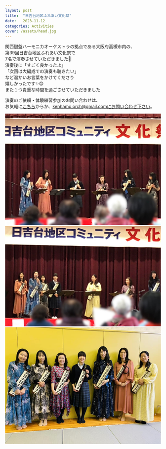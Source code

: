 ```yaml
---
layout: post
title:  "日吉台地区ふれあい文化祭"
date:   2023-11-12 
categories: Activities
cover: /assets/head.jpg
---
```

関西鍵盤ハーモニカオーケストラの拠点である大阪府高槻市内の、  
第39回日吉台地区ふれあい文化祭で  
7名で演奏させていただきました🎵  
演奏後に「すごく良かったよ」  
「次回は大編成での演奏も聴きたい」  
など温かいお言葉をかけてくださり  
嬉しかったです✨😊  
また１つ貴重な時間を過ごさせていただきました   
    
    
演奏のご依頼・体験練習参加のお問い合わせは、  
お気軽に[こちら](https://docs.google.com/forms/d/e/1FAIpQLSeOdIlDB3uChvhrr9F543WjyJz2orR1FHCYdYVnwKcQU6wVcg/viewform)からか、kenhamo.orch@gmail.comにお問い合わせ下さい。
  
<img border="0" src="/assets/20231112-1.jpg">      
<img border="0" src="/assets/20231112-2.jpg">   
<img border="0" src="/assets/20231112-3.jpg">   
